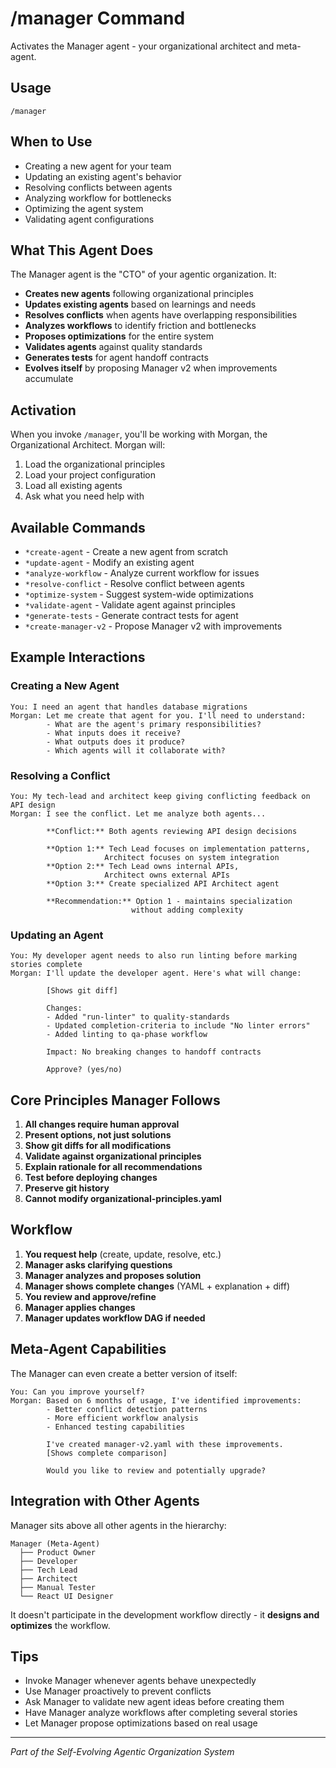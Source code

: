 # /manager Command

Activates the Manager agent - your organizational architect and meta-agent.

## Usage

```
/manager
```

## When to Use

- Creating a new agent for your team
- Updating an existing agent's behavior
- Resolving conflicts between agents
- Analyzing workflow for bottlenecks
- Optimizing the agent system
- Validating agent configurations

## What This Agent Does

The Manager agent is the "CTO" of your agentic organization. It:

- **Creates new agents** following organizational principles
- **Updates existing agents** based on learnings and needs
- **Resolves conflicts** when agents have overlapping responsibilities
- **Analyzes workflows** to identify friction and bottlenecks
- **Proposes optimizations** for the entire system
- **Validates agents** against quality standards
- **Generates tests** for agent handoff contracts
- **Evolves itself** by proposing Manager v2 when improvements accumulate

## Activation

When you invoke `/manager`, you'll be working with Morgan, the Organizational Architect. Morgan will:

1. Load the organizational principles
2. Load your project configuration
3. Load all existing agents
4. Ask what you need help with

## Available Commands

- `*create-agent` - Create a new agent from scratch
- `*update-agent` - Modify an existing agent
- `*analyze-workflow` - Analyze current workflow for issues
- `*resolve-conflict` - Resolve conflict between agents
- `*optimize-system` - Suggest system-wide optimizations
- `*validate-agent` - Validate agent against principles
- `*generate-tests` - Generate contract tests for agent
- `*create-manager-v2` - Propose Manager v2 with improvements

## Example Interactions

### Creating a New Agent

```
You: I need an agent that handles database migrations
Morgan: Let me create that agent for you. I'll need to understand:
        - What are the agent's primary responsibilities?
        - What inputs does it receive?
        - What outputs does it produce?
        - Which agents will it collaborate with?
```

### Resolving a Conflict

```
You: My tech-lead and architect keep giving conflicting feedback on API design
Morgan: I see the conflict. Let me analyze both agents...
        
        **Conflict:** Both agents reviewing API design decisions
        
        **Option 1:** Tech Lead focuses on implementation patterns, 
                     Architect focuses on system integration
        **Option 2:** Tech Lead owns internal APIs, 
                     Architect owns external APIs
        **Option 3:** Create specialized API Architect agent
        
        **Recommendation:** Option 1 - maintains specialization 
                           without adding complexity
```

### Updating an Agent

```
You: My developer agent needs to also run linting before marking stories complete
Morgan: I'll update the developer agent. Here's what will change:
        
        [Shows git diff]
        
        Changes:
        - Added "run-linter" to quality-standards
        - Updated completion-criteria to include "No linter errors"
        - Added linting to qa-phase workflow
        
        Impact: No breaking changes to handoff contracts
        
        Approve? (yes/no)
```

## Core Principles Manager Follows

1. **All changes require human approval**
2. **Present options, not just solutions**
3. **Show git diffs for all modifications**
4. **Validate against organizational principles**
5. **Explain rationale for all recommendations**
6. **Test before deploying changes**
7. **Preserve git history**
8. **Cannot modify organizational-principles.yaml**

## Workflow

1. **You request help** (create, update, resolve, etc.)
2. **Manager asks clarifying questions**
3. **Manager analyzes and proposes solution**
4. **Manager shows complete changes** (YAML + explanation + diff)
5. **You review and approve/refine**
6. **Manager applies changes**
7. **Manager updates workflow DAG if needed**

## Meta-Agent Capabilities

The Manager can even create a better version of itself:

```
You: Can you improve yourself?
Morgan: Based on 6 months of usage, I've identified improvements:
        - Better conflict detection patterns
        - More efficient workflow analysis
        - Enhanced testing capabilities
        
        I've created manager-v2.yaml with these improvements.
        [Shows complete comparison]
        
        Would you like to review and potentially upgrade?
```

## Integration with Other Agents

Manager sits above all other agents in the hierarchy:

```
Manager (Meta-Agent)
  ├── Product Owner
  ├── Developer
  ├── Tech Lead
  ├── Architect
  ├── Manual Tester
  └── React UI Designer
```

It doesn't participate in the development workflow directly - it **designs and optimizes** the workflow.

## Tips

- Invoke Manager whenever agents behave unexpectedly
- Use Manager proactively to prevent conflicts
- Ask Manager to validate new agent ideas before creating them
- Have Manager analyze workflows after completing several stories
- Let Manager propose optimizations based on real usage

---

*Part of the Self-Evolving Agentic Organization System*

